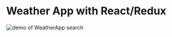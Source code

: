 # Weather App with React/Redux


 ![demo of WeatherApp search ](https://raw.githubusercontent.com/josephskrzysowski/weatherApp2.0/master/WeatherApp.gif?raw=true)
